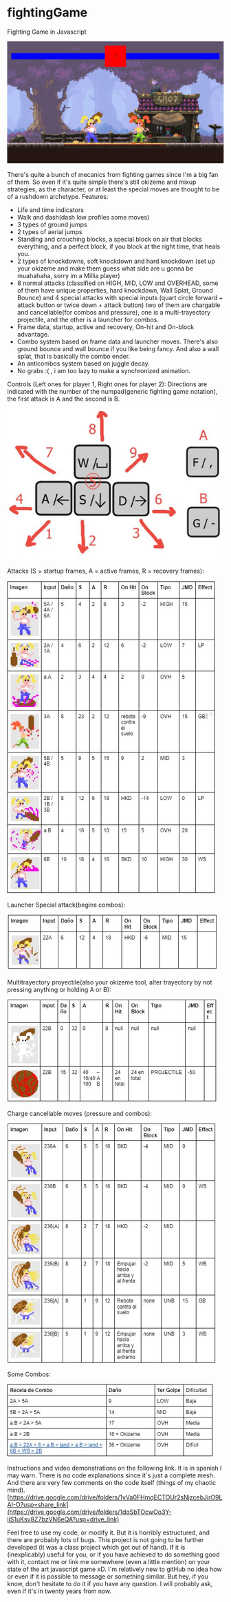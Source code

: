 # fightingGame
Fighting Game in Javascript

![Imagen ejemplo del juego](https://github.com/Eric11195/fightingGame/blob/main/ReadMeMedia/Demo.JPG)

There's quite a bunch of mecanics from fighting games since I'm a big fan of them. So even if it's quite simple there's still okizeme and mixup strategies, as the character, or at least the special moves are thought to be of a rushdown archetype.
Features:
- Life and time indicators
- Walk and dash(dash low profiles some moves)
- 3 types of ground jumps
- 2 types of aerial jumps
- Standing and crouching blocks, a special block on air that blocks everything, and a perfect block, if you block at the right time, that heals you.
- 2 types of knockdowns, soft knockdown and hard knockdown (set up your okizeme and make them guess what side are u gonna be muahahaha, sorry im a Millia player) 
- 8 normal attacks (classified on HIGH, MID, LOW and OVERHEAD, some of them have unique properties, hard knockdown, Wall Splat, Ground Bounce) and 4 special attacks with special inputs (quart circle forward + attack button  or twice down + attack button) two of them are chargable and cancellable(for combos and pressure), one is a multi-trayectory projectile, and the other is a launcher for combos.
- Frame data, startup, active and recovery, On-hit and On-block advantage.
- Combo system based on frame data and launcher moves. There's also ground bounce and wall bounce if you like being fancy. And also a wall splat, that is basically the combo ender.
- An anticombos system based on juggle decay.
- No grabs :( , i am too lazy to make a synchronized animation.

Controls (Left ones for player 1, Right ones for player 2):
Directions are indicated with the number of the numpad(generic fighting game notation), the first attack is A and the second is B.

![Imagen controls](https://github.com/Eric11195/fightingGame/blob/main/ReadMeMedia/Controles.JPG)

Attacks (S = startup frames, A = active frames, R = recovery frames):

![Image attacks](https://github.com/Eric11195/fightingGame/blob/main/ReadMeMedia/Ataques.JPG)

Launcher Special attack(begins combos):

![Image launcher attack](https://github.com/Eric11195/fightingGame/blob/main/ReadMeMedia/22A.JPG)

Multitrayectory proyectile(also your okizeme tool, alter trayectory by not pressing anything or holding A or B):

![Image projectile attack](https://github.com/Eric11195/fightingGame/blob/main/ReadMeMedia/22B.JPG)

Charge cancellable moves (pressure and combos):

![Image charge moves](https://github.com/Eric11195/fightingGame/blob/main/ReadMeMedia/236.JPG)

Some Combos:

![Image charge moves](https://github.com/Eric11195/fightingGame/blob/main/ReadMeMedia/Combos.JPG)

Instructions and video demonstrations on the following link. It is in spanish I may warn. There is no code explanations since it´s just a complete mesh. And there are very few comments on the code itself (things of my chaotic mind).
[https://drive.google.com/drive/folders/1yVa0FHmqECTOUr2sNjzcebJirO9LAI-O?usp=share_link](https://drive.google.com/drive/folders/1dqSbTOcwOo3Y-liS1uKsv8Z7bzVN6eQA?usp=drive_link)

Feel free to use my code, or modify it. But it is horribly estructured, and there are probably lots of bugs. This project is not going to be further developed (it was a class project which got out of hand). If it is (inexplicably) useful for you, or if you have achieved to do something good with it, contact me or link me somewhere (even a little mention) on your state of the art javascript game xD. 
I´m relatively new to gitHub no idea how or even if it is possible to message or something similar. But hey, if you know, don't hesitate to do it if you have any question. I will probably ask, even if it's in twenty years from now.
